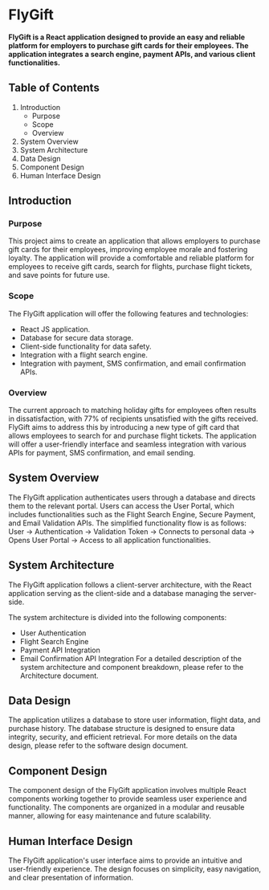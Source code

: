 # FlyGift

**FlyGift is a React application designed to provide an easy and reliable platform for employers to purchase gift cards for their employees. The application integrates a search engine, payment APIs, and various client functionalities.**

## Table of Contents
1. Introduction
    - Purpose
    - Scope
    - Overview
2. System Overview
3. System Architecture
4. Data Design
5. Component Design
6. Human Interface Design

## Introduction

### Purpose

This project aims to create an application that allows employers to purchase gift cards for their employees, improving employee morale and fostering loyalty. The application will provide a comfortable and reliable platform for employees to receive gift cards, search for flights, purchase flight tickets, and save points for future use.

### Scope
The FlyGift application will offer the following features and technologies:
- React JS application.
- Database for secure data storage.
- Client-side functionality for data safety.
- Integration with a flight search engine.
- Integration with payment, SMS confirmation, and email confirmation APIs.

### Overview
The current approach to matching holiday gifts for employees often results in dissatisfaction, with 77% of recipients unsatisfied with the gifts received. FlyGift aims to address this by introducing a new type of gift card that allows employees to search for and purchase flight tickets. The application will offer a user-friendly interface and seamless integration with various APIs for payment, SMS confirmation, and email sending.

## System Overview
The FlyGift application authenticates users through a database and directs them to the relevant portal. Users can access the User Portal, which includes functionalities such as the Flight Search Engine, Secure Payment, and Email Validation APIs.
The simplified functionality flow is as follows:
User -> Authentication -> Validation Token -> Connects to personal data -> Opens User Portal -> Access to all application functionalities.

## System Architecture
The FlyGift application follows a client-server architecture, with the React application serving as the client-side and a database managing the server-side.

The system architecture is divided into the following components:

- User Authentication
- Flight Search Engine
- Payment API Integration
- Email Confirmation API Integration
For a detailed description of the system architecture and component breakdown, please refer to the Architecture document.

## Data Design
The application utilizes a database to store user information, flight data, and purchase history. The database structure is designed to ensure data integrity, security, and efficient retrieval. For more details on the data design, please refer to the software design document.

## Component Design
The component design of the FlyGift application involves multiple React components working together to provide seamless user experience and functionality. The components are organized in a modular and reusable manner, allowing for easy maintenance and future scalability.

## Human Interface Design
The FlyGift application's user interface aims to provide an intuitive and user-friendly experience. The design focuses on simplicity, easy navigation, and clear presentation of information.

